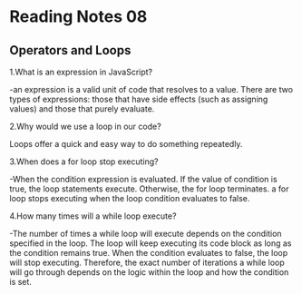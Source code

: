 # Reading Notes 08

## Operators and Loops

1.What is an expression in JavaScript?

-an expression is a valid unit of code that resolves to a value. There are two types of expressions: those that have side effects (such as assigning values) and those that purely evaluate.

2.Why would we use a loop in our code?

Loops offer a quick and easy way to do something repeatedly.

3.When does a for loop stop executing?

-When the condition expression is evaluated. If the value of condition is true, the loop statements execute. Otherwise, the for loop terminates.
a for loop stops executing when the loop condition evaluates to false.

4.How many times will a while loop execute?

-The number of times a while loop will execute depends on the condition specified in the loop. The loop will keep executing its code block as long as the condition remains true. When the condition evaluates to false, the loop will stop executing. Therefore, the exact number of iterations a while loop will go through depends on the logic within the loop and how the condition is set.
